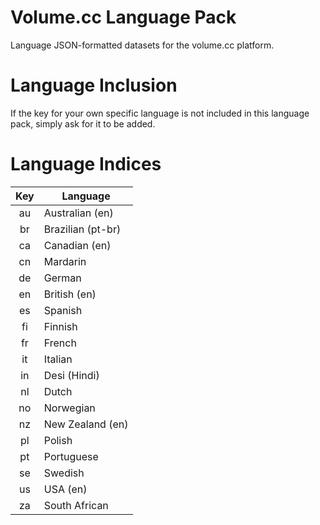 # Volume.cc Language Pack

Language JSON-formatted datasets for the volume.cc platform.

# Language Inclusion

If the key for your own specific language is not included in this language pack, simply ask for it to be added.

# Language Indices

|  Key  | Language          |
|:-----:|-------------------|
| au    | Australian (en)   |
| br    | Brazilian (pt-br) |
| ca    | Canadian (en)     |
| cn    | Mardarin          |
| de    | German            |
| en    | British (en)      |
| es    | Spanish           |
| fi    | Finnish           |
| fr    | French            |
| it    | Italian           |
| in    | Desi (Hindi)      |
| nl    | Dutch             |
| no    | Norwegian         |
| nz    | New Zealand (en)  |
| pl    | Polish            |
| pt    | Portuguese        |
| se    | Swedish           |
| us    | USA (en)          |
| za    | South African     |
